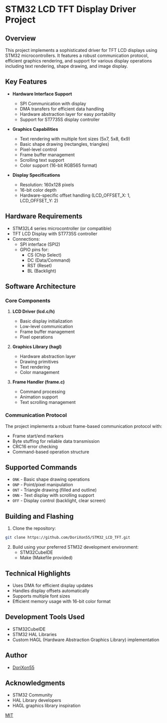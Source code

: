 # STM32 LCD TFT Display Driver Project

## Overview
This project implements a sophisticated driver for TFT LCD displays using STM32 microcontrollers. It features a robust communication protocol, efficient graphics rendering, and support for various display operations including text rendering, shape drawing, and image display.

## Key Features
- **Hardware Interface Support**
  - SPI Communication with display
  - DMA transfers for efficient data handling
  - Hardware abstraction layer for easy portability
  - Support for ST7735S display controller

- **Graphics Capabilities**
  - Text rendering with multiple font sizes (5x7, 5x8, 6x9)
  - Basic shape drawing (rectangles, triangles)
  - Pixel-level control
  - Frame buffer management
  - Scrolling text support
  - Color support (16-bit RGB565 format)

- **Display Specifications**
  - Resolution: 160x128 pixels
  - 16-bit color depth
  - Hardware-specific offset handling (LCD_OFFSET_X: 1, LCD_OFFSET_Y: 2)

## Hardware Requirements
- STM32L4 series microcontroller (or compatible)
- TFT LCD Display with ST7735S controller
- Connections:
  - SPI interface (SPI2)
  - GPIO pins for:
    - CS (Chip Select)
    - DC (Data/Command)
    - RST (Reset)
    - BL (Backlight)

## Software Architecture

### Core Components
1. **LCD Driver (lcd.c/h)**
   - Basic display initialization
   - Low-level communication
   - Frame buffer management
   - Pixel operations

2. **Graphics Library (hagl)**
   - Hardware abstraction layer
   - Drawing primitives
   - Text rendering
   - Color management

3. **Frame Handler (frame.c)**
   - Command processing
   - Animation support
   - Text scrolling management

### Communication Protocol
The project implements a robust frame-based communication protocol with:
- Frame start/end markers
- Byte stuffing for reliable data transmission
- CRC16 error checking
- Command-based operation structure

## Supported Commands
- `ONK` - Basic shape drawing operations
- `ONP` - Point/pixel manipulation
- `ONT` - Triangle drawing (filled and outline)
- `ONN` - Text display with scrolling support
- `OFF` - Display control (backlight, clear screen)

## Building and Flashing
1. Clone the repository:
```bash
git clone https://github.com/DoriXon55/STM32_LCD_TFT.git
```

2. Build using your preferred STM32 development environment:
   - STM32CubeIDE
   - Make (Makefile provided)



## Technical Highlights
- Uses DMA for efficient display updates
- Handles display offsets automatically
- Supports multiple font sizes
- Efficient memory usage with 16-bit color format

## Development Tools Used
- STM32CubeIDE
- STM32 HAL Libraries
- Custom HAGL (Hardware Abstraction Graphics Library) implementation


## Author
- [DoriXon55](https://github.com/DoriXon55)

## Acknowledgments
- STM32 Community
- HAL Library developers
- HAGL graphics library inspiration
  
[MIT](https://opensource.org/license/mit)
